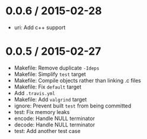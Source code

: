 
0.0.6 / 2015-02-28
==================

  * uri: Add c++ support

0.0.5 / 2015-02-27
==================

  * Makefile: Remove duplicate `-Ideps`
  * Makefile: Simplify `test` target
  * Makefile: Compile objects rather than linking .c files
  * Makefile: Fix `default` target
  * Add `.travis.yml`
  * Makefile: Add `valgrind` target
  * ignore: Prevent built `test` from being committed
  * test: Fix memory leaks
  * encode: Handle NULL terminator
  * decode: Handle NULL terminator
  * test: Add another test case

